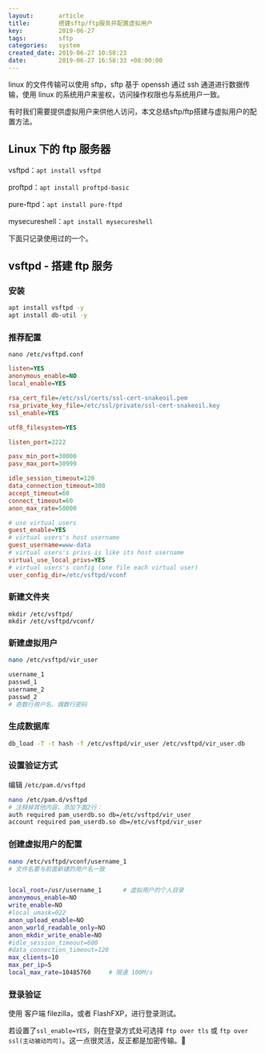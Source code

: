 ```yaml
---
layout:       article
title:        搭建sftp/ftp服务并配置虚拟用户
key:          2019-06-27
tags:         sftp
categories:   system
created_date: 2019-06-27 10:58:23
date:         2019-06-27 16:58:33 +08:00:00
---
```


linux 的文件传输可以使用 sftp，sftp 基于 openssh 通过 ssh 通道进行数据传输，使用 linux 的系统用户来鉴权，访问操作权限也与系统用户一致。

有时我们需要提供虚拟用户来供他人访问，本文总结sftp/ftp搭建与虚拟用户的配置方法。

<!--more-->

## Linux 下的 ftp 服务器

vsftpd：`apt install vsftpd`

proftpd：`apt install proftpd-basic`

pure-ftpd：`apt install pure-ftpd`

mysecureshell：`apt install mysecureshell`

下面只记录使用过的一个。

## vsftpd - 搭建 ftp 服务

### 安装

```sh
apt install vsftpd -y
apt install db-util -y
```

### 推荐配置

`nano /etc/vsftpd.conf`

```ini
listen=YES
anonymous_enable=NO
local_enable=YES

rsa_cert_file=/etc/ssl/certs/ssl-cert-snakeoil.pem
rsa_private_key_file=/etc/ssl/private/ssl-cert-snakeoil.key
ssl_enable=YES

utf8_filesystem=YES

listen_port=2222

pasv_min_port=30000
pasv_max_port=30999

idle_session_timeout=120
data_connection_timeout=300
accept_timeout=60
connect_timeout=60
anon_max_rate=50000

# use virtual users
guest_enable=YES
# virtual users's host username
guest_username=www-data
# virtual users's privs is like its host username
virtual_use_local_privs=YES
# virtual users's config (one file each virtual user)
user_config_dir=/etc/vsftpd/vconf

```

### 新建文件夹

```
mkdir /etc/vsftpd/
mkdir /etc/vsftpd/vconf/

```

### 新建虚拟用户

```sh
nano /etc/vsftpd/vir_user

username_1
passwd_1
username_2
passwd_2
# 奇数行用户名、偶数行密码
```

### 生成数据库

```sh
db_load -T -t hash -f /etc/vsftpd/vir_user /etc/vsftpd/vir_user.db
```

### 设置验证方式

编辑 `/etc/pam.d/vsftpd`

```sh
nano /etc/pam.d/vsftpd
# 注释掉其他内容，添加下面2行：
auth required pam_userdb.so db=/etc/vsftpd/vir_user
account required pam_userdb.so db=/etc/vsftpd/vir_user
```

### 创建虚拟用户的配置

```sh
nano /etc/vsftpd/vconf/username_1
# 文件名要与前面新建的用户名一致


local_root=/usr/username_1		# 虚拟用户的个人目录
anonymous_enable=NO
write_enable=NO
#local_umask=022
anon_upload_enable=NO
anon_world_readable_only=NO
anon_mkdir_write_enable=NO
#idle_session_timeout=600
#data_connection_timeout=120
max_clients=10
max_per_ip=5
local_max_rate=10485760		# 限速 100M/s

```

### 登录验证

使用 客户端 filezilla，或者 FlashFXP，进行登录测试。

若设置了`ssl_enable=YES`，则在登录方式处可选择 `ftp over tls` 或 `ftp over ssl(主动被动均可)`。这一点很灵活，反正都是加密传输。:monkey: